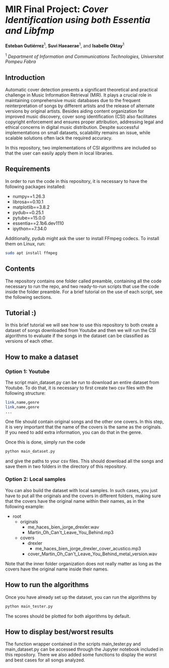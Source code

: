 # MIR Final Project: *Cover Identification using both Essentia and Libfmp*

**Esteban Gutiérrez**<sup>1</sup>, **Suvi Haeaerae**<sup>1</sup>, and **Isabelle Oktay**<sup>1</sup>

<sup>1</sup> *Department of Information and Communications Technologies, Universitat Pompeu Fabra* <br>

<div align="left">

## Introduction

Automatic cover detection presents a significant theoretical and practical challenge in Music
Information Retrieval (MIR). It plays a crucial role in maintaining comprehensive music
databases due to the frequent reinterpretation of songs by different artists and the release
of alternate versions by original artists. Besides aiding content organization for improved
music discovery, cover song identification (CSI) also facilitates copyright enforcement and
ensures proper attribution, addressing legal and ethical concerns in digital music distribution.
Despite successful implementations on small datasets, scalability remains an issue,
while scalable solutions often lack the required accuracy.

In this repository, two implementations of CSI algorithms are included so that the user can easily
apply them in local libraries.

## Requirements

In order to run the code in this repository, it is necessary to have the following packages installed:

- numpy==1.26.3
- librosa==0.10.1
- matplotlib==3.8.2
- pydub==0.25.1
- pytube==15.0.0
- essentia==2.1b6.dev1110
- ipython==7.34.0

Additionally, pydub might ask the user to install FFmpeg codecs. To install them on Linux, run:

```bash
sudo apt install ffmpeg
```

## Contents

The repository contains one folder called preamble, containing all the code necessary to run the repo, and two
ready-to-run scripts that use the code inside the folder preamble. For a brief tutorial on the use of each script, see
the following sections.

## Tutorial :)

In this brief tutorial we will see how to use this repository to both create a dataset of songs downloaded from Youtube
and then we will run the CSI algorithms to evaluate if the songs in the dataset can be classified as versions of each other.

## How to make a dataset

### Option 1: Youtube

The script main_dataset.py can be run to download an entire dataset from Youtube. To do that, it is
necessary to first create two csv files with the following structure:

```bash
link,name,genre
link,name,genre
...
```

One file should contain original songs and the other one covers. In this step, it is very important that the name of the covers
is the same as the originals. If you need to add extra information, you can do that in the genre.

Once this is done, simply run the code

```bash
python main_dataset.py
```

and give the paths to your csv files. This should download all the songs and save them in two folders in the directory of this repository.

### Option 2: Local samples

You can also build the dataset with local samples. In such cases, you just have to put all the originals and the covers in different folders,
making sure that the covers have the original name within their names, as in the following example:

- root
    - originals
        - me_haces_bien_jorge_drexler.wav
        - Martin_Oh_Can't_Leave_You_Behind.mp3
    - covers
        - drexler
            - me_haces_bien_jorge_drexler_cover_acustico.mp3
        - cover_Martin_Oh_Can't_Leave_You_Behind_metal_version.wav

Note that the inner folder organization does not really matter as long as the covers have the original name inside their names.

## How to run the algorithms

Once you have already set up the dataset, you can run the algorithms by

```bash
python main_tester.py
```

The scores should be plotted for both algorithms by default.

## How to display best/worst results

The function wrapper contained in the scripts main_tester.py and main_dataset.py can be accessed through the Jupyter notebook included in this repository. There we also added some functions to display the worst and best cases for all songs analyzed.
